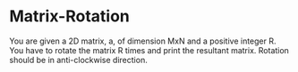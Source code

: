 # Matrix-Rotation
You are given a 2D matrix, a, of dimension MxN and a positive integer R. You have to rotate the matrix R times and print the resultant matrix. Rotation should be in anti-clockwise direction.
